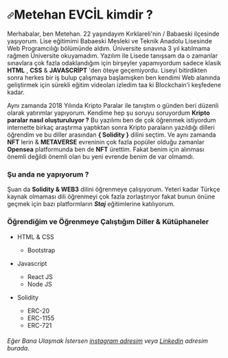 <h1 dir="auto"><a id="user-content-metehan-evcil-kimdir-" class="anchor" aria-hidden="true" href="#metehan-evcil-kimdir-"><svg class="octicon octicon-link" viewBox="0 0 16 16" version="1.1" width="16" height="16" aria-hidden="true"><path fill-rule="evenodd" d="M7.775 3.275a.75.75 0 001.06 1.06l1.25-1.25a2 2 0 112.83 2.83l-2.5 2.5a2 2 0 01-2.83 0 .75.75 0 00-1.06 1.06 3.5 3.5 0 004.95 0l2.5-2.5a3.5 3.5 0 00-4.95-4.95l-1.25 1.25zm-4.69 9.64a2 2 0 010-2.83l2.5-2.5a2 2 0 012.83 0 .75.75 0 001.06-1.06 3.5 3.5 0 00-4.95 0l-2.5 2.5a3.5 3.5 0 004.95 4.95l1.25-1.25a.75.75 0 00-1.06-1.06l-1.25 1.25a2 2 0 01-2.83 0z"></path></svg></a>Metehan EVCİL kimdir ?</h1>

<p dir="auto">
  Merhabalar, ben Metehan. 22 yaşındayım Kırklareli'nin / Babaeski ilçesinde yaşıyorum. Lise eğitimimi Babaeski Mesleki ve Teknik Anadolu Lisesinde Web Programcılığı       bölümünde aldım. Üniversite sınavına 3 yıl katılmama rağmen Üniversite okuyamadım. Yazılım ile Lisede tanışsam da o zamanlar sınavlara çok fazla odaklandığım için       birşeyler yapamıyordum sadece klasik <b>HTML</b> , <b>CSS</b> & <b>JAVASCRİPT</b> 'den öteye geçemiyordu. Liseyi bitirdikten sonra herkes bir iş bulup çalışmaya         başlamışken ben kendimi Web alanında geliştirmek için sürekli eğitim videoları izledim taa ki Blockchain'i keşfedene kadar.
</p>

<p dir="auto">
  Aynı zamanda 2018 Yılında Kripto Paralar ile tanıştım o günden beri düzenli olarak yatırımlar yapıyorum. Kendime hep şu soruyu soruyordum <b>Kripto paralar nasıl         oluşturuluyor ?</b> Bu yazılımı ben de çok öğrenmek istiyordum internette birkaç araştırma yaptıktan sonra Kripto paraların yazıldığı dilleri öğrendim ve bu diller       arasından <b>{ Solidity }</b> dilini seçtim. Ve aynı zamanda <b>NFT</b> lerin & <b>METAVERSE</b> evreninin çok fazla popüler olduğu zamanlar <b>Opensea</b>               platformunda ben de <b>NFT</b> ürettim. Fakat benim için alınması önemli değildi önemli olan bu yeni evrende benim de var olmamdı.
</p>

<p dir="auto">
  <h3>Şu anda ne yapıyorum ?</h3>
  Şuan da <b>Solidity & WEB3</b> dilini öğrenmeye çalışıyorum. Yeteri kadar Türkçe kaynak olmaması dili öğrenmeyi çok fazla zorlaştırıyor fakat bunun önüne geçmek için       bazı platformların <b><em>Staj</em></b> eğitimlerine katılıyorum.
</p>

<P dir="auto">
  <h3>Öğrendiğim ve Öğrenmeye Çalıştığım Diller & Kütüphaneler</h3>
</p>

<ul style="list-style-type:disc">
 <li>HTML & CSS</li>
  <ul style="list-style-type:circle">
    <li>Bootstrap</li>
  </ul>
</ul>

<ul style="list-style-type:disc">
 <li>Javascript</li>
  <ul style="list-style-type:circle">
    <li>React JS</li>
    <li>Node JS</li>
  </ul>
</ul>

<ul style="list-style-type:disc">
 <li>Solidity</li>
  <ul style="list-style-type:circle">
    <li>ERC-20</li>
    <li>ERC-1155</li>
    <li>ERC-721</li>
  </ul>
</ul>


<p dir="auto">
 <h6>Eğer Bana Ulaşmak İstersen <a href="https://instagram.com/14metehan53">instagram adresim</a> veya <a href="https://www.linkedin.com/in/14metehan53/">Linkedin</a> adresim burada.</h6>
</p>
